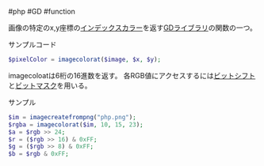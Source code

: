 #php #GD #function 

画像の特定のx,y座標の[インデックスカラー](インデックスカラー.md)を返す[GDライブラリ](GDライブラリ.md)の関数の一つ。

サンプルコード
```php
$pixelColor = imagecolorat($image, $x, $y);
```

imagecoloatは6桁の16進数を返す。
各RGB値にアクセスするには[ビットシフト](ビットシフト.md)と[ビットマスク](ビットマスク.md)を用いる。

サンプル
```php
$im = imagecreatefrompng("php.png");  
$rgba = imagecolorat($im, 10, 15, 23);  
$a = $rgb >> 24;  
$r = ($rgb >> 16) & 0xFF;  
$g = ($rgb >> 8) & 0xFF;  
$b = $rgb & 0xFF;
```